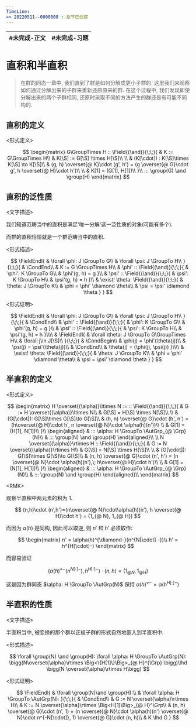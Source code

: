 ```yaml
---
TimeLine: 
=> 20220511--0000000 : 章节已创建
---
```

| #未完成-正文 | #未完成-习题 |
| ------------ | ------------ |

# 直积和半直积

> 在群的同态一章中, 我们直到了群是如何分解成更小子群的. 
> 这里我们来观察如何通过分解出来的子群来重新还原原来的群. 
> 在这个过程中, 我们发现即使分解出来的两个子群相同, 还原时采取不同的方法产生的群还是有可能不同构的. 

## 直积的定义

\<形式定义\>

$$
\begin{matrix}
G\GroupTimes H :: \Field{(\and)}{\;\;}{
    & K := G\GroupTimes H\\
    & K[\S] := G[\S] \times H[\S]\\
    \\
    & (K[\cdot]) : K[\S]\times K[\S] \to K[\S]\\
    & (g, h) \overset{@ K}\cdot (g', h') = (g \overset{@ G}\cdot g', h \overset{@ H}\cdot h')\\
    \\
    & K[1] = (G[1], H[1])\\
}\\
::: \group(G) \and \group(H)
\end{matrix}
$$

## 直积的泛性质

\<文字描述\>

我们知道范畴当中的直积是满足'唯一分解'这一泛性质的对象(可能有多个). 

而群的直积恰恰就是一个群范畴当中的直积. 

\<形式描述\>

$$
\FieldEndl{
    & \forall \phi: J \GroupTo G\\
    & \forall \psi: J \GroupTo H\\
}{\;\;}{
    & \CondEnd\\
    & K := G \GroupTimes H\\
    & \phi' :: \Field{(\and)}{\;\;}{
        & \phi': K \GroupTo G\\
        & \phi'(g, h) = g
    }\\
    & \psi' :: \Field{(\and)}{\;\;}{
        & \psi': K \GroupTo H\\
        & \psi'(g, h) = h
    }\\
    & \exist! \theta: \Field{(\and)}{\;\;}{
        & \theta: J \GroupTo K\\
        & \phi = \phi' \diamond \theta\\
        & \psi = \psi' \diamond \theta
    }
}
$$

\<形式证明\>

$$
\FieldEndl{
    & \forall \phi: J \GroupTo G\\
    & \forall \psi: J \GroupTo H\\
}{\;\;}{
    & \CondEnd\\
    & \phi' :: \Field{(\and)}{\;\;}{
        & \phi': K \GroupTo G\\
        & \phi'(g, h) = g
    }\\
    & \psi' :: \Field{(\and)}{\;\;}{
        & \psi': K \GroupTo H\\
        & \psi'(g, h) = h
    }\\\\
    & \FieldEndl{
        & \forall \theta: J \GroupTo G\GroupTimes H\\
        & \forall j\in J[\S]\\
    }{\;\;}{
        & \CondBegin\\
        & \phi(j) = \phi'(\theta(j))\\
        & \psi(j) = \psi'(\theta(j))\\
        & \CondEnd\\
        & \theta(j) = (\phi(j), \psi(j))
    }\\\\
    & \exist! \theta: \Field{(\and)}{\;\;}{
        & \theta: J \GroupTo K\\
        & \phi = \phi' \diamond \theta\\
        & \psi = \psi' \diamond \theta
    }
}
$$

## 半直积的定义

\<形式定义\>

$$
\begin{matrix}
H \overset{(\alpha)}\ltimes N := 
:: \Field{(\and)}{\;\;}{
    & G := H \overset{(\alpha)}\ltimes N\\
    & G[\S] = H[\S] \times N[\S]\\
    \\
    & (G[\cdot]): G[\S]\times G[\S]\to G[\S]\\
    & (h, n) \overset{@ G}\cdot (h', n') = (h\overset{@ H}\cdot h', n \overset{@ N}\cdot \alpha(h)(n'))\\
    \\
    & G[1] = (H[1], N[1])\\
}\\
\begin{aligned}
    & ::: \alpha: H \GroupTo \AutGrp_{@ \Grp}(N)\\
    & ::: \group(N) \and \group(H)
\end{aligned}\\
\\
N \overset{(\alpha)}\rtimes H 
:: \Field{(\and)}{\;\;}{
    & G := N \overset{(\alpha)}\rtimes H\\
    & G[\S] = N[\S] \times H[\S]\\
    \\
    & (G[\cdot]): G[\S]\times G[\S]\to G[\S]\\
    & (n, h) \overset{@ G}\cdot (n', h') = (n \overset{@ N}\cdot \alpha(h)(n'),\; h\overset{@ H}\cdot h')\\
    \\
    & G[1] = (N[1], H[1])\\
}\\
\begin{aligned}
    & ::: \alpha: H \GroupTo \AutGrp_{@ \Grp}(N)\\
    & ::: \group(N) \and \group(H)
\end{aligned}\\
\end{matrix}
$$

\<RMK\>

观察半直积中两元素的积为 $1$. 

$$
(n,h)\cdot (n',h')=(n\overset{@ N}\cdot\alpha(h)(n'), h \overset{@ H}\cdot h') = (1_{@ N}, 1_{@ H})
$$

而因为 $\alpha(h)$ 是同构, 因此可以取逆, 则 $n'$ 和 $h'$ 必须取作: 

$$
\begin{matrix}
n' = \alpha(h)^{\diamond-}(n^{N[\cdot] -})\\
h' = h^{H[\cdot]-}
\end{matrix}
$$

而容易验证

$$
(\alpha(h)^{\diamond-}(n^{N[\cdot] -}), h^{H[\cdot]-})\cdot (n, h) = (1_{@ N}, 1_{@ H})
$$

这是因为群同态 $\alpha: H \GroupTo \AutGrp(N)$ 保持 $\alpha(h)^{\diamond-} = \alpha(h^{H[\cdot]-})$

## 半直积的性质

\<文字描述\>

半直积当中, 被变换的那个群以正规子群的形式自然地嵌入到半直积中. 

\<形式描述\>

$$
\forall \group(N) \and \group(H): \forall \alpha: H \GroupTo \AutGrp(N):
\bigg(N\overset{\alpha}\rtimes \Big<\{H[1]\}\Big>_{@ H}^{\Grp} \bigg)\lhd \bigg(N \overset{\alpha}\rtimes H\bigg)
$$

\<形式证明\>

$$
\FieldEndl{
    & \forall \group(N)\and \group(H):\\
    & \forall \alpha: H \GroupTo \AutGrp(N):
}{\;\;}{
    & \CondEnd\\
    & G := N \overset{\alpha}\rtimes H\\
    & K := N \overset{\alpha}\rtimes \Big<H[1]\Big>_{@ H}^\Grp\\
    & (n, h) \overset{@ G}\cdot (n', 1)
    = (n \overset{@ N}\cdot \alpha(h)(n') \overset{@ N}\cdot n^{-N[\cdot]}, 1) \overset{@ G}\cdot (n, h)\\
    & K \lhd G
}
$$